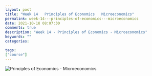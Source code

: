 ```yaml
---
layout: post
title: "Week 14   Principles of Economics   Microeconomics"
permalink: week-14---principles-of-economics---microeconomics
date: 2021-10-18 08:07:30
comments: true
description: "Week 14 - Principles of Economics - Microeconomics"
keywords: ""
categories:

tags:
["course"]
---
```

![Principles of Economics - Microeconomics](/images/microeconomics-course.png)
